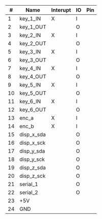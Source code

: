| # | Name | Interupt | IO | Pin |
| -- | ---- | -------- | ---- | ----- |
|1 | key_1_IN | X |  I |  |
|2 | key_1_OUT | | O |
|3 | key_2_IN | X | I |  |
|4 | key_2_OUT | | O |
|5 | key_3_IN | X | I |  |
|6 | key_3_OUT | | O |
|7 | key_4_IN | X | I |  |
|8 | key_4_OUT | | O |
|9 | key_5_IN | X | I |  |
|10 | key_5_OUT | | O |
|11 | key_6_IN | X | I |  |
|12 | key_6_OUT | | O |
|13 | enc_a | X | I |
|14 | enc_b | X | I |
|15 | disp_x_sda | | O |
|16 | disp_x_sck | | O |
|17 | disp_y_sda | | O |
|18 | disp_y_sck | | O |
|19 | disp_z_sda | | O |
|20 | disp_z_sck | | O |
|21 | serial_1 | | O |
|22 | serial_2 | | O |
| 23 | +5V | | |
| 24 | GND | | |
